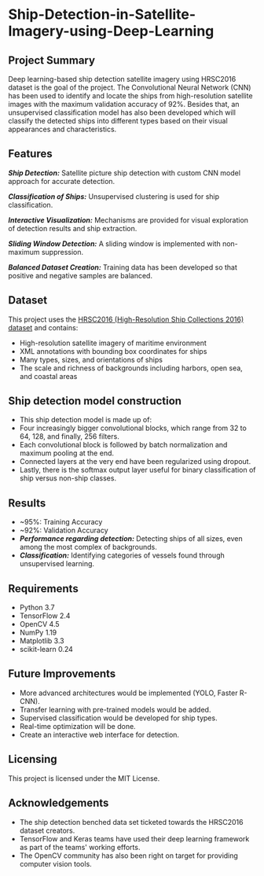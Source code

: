 # Ship-Detection-in-Satellite-Imagery-using-Deep-Learning
## Project Summary

Deep learning-based ship detection satellite imagery using HRSC2016 dataset is the goal of the project. 
The Convolutional Neural Network (CNN) has been used to identify and locate the ships from high-resolution satellite images with the maximum validation accuracy of 92%. 
Besides that, an unsupervised classification model has also been developed which will classify the detected ships into different types based on their visual appearances and characteristics.

## Features
***Ship Detection:*** Satellite picture ship detection with custom CNN model approach for accurate detection.

***Classification of Ships:*** Unsupervised clustering is used for ship classification.

***Interactive Visualization:*** Mechanisms are provided for visual exploration of detection results and ship extraction.

***Sliding Window Detection:*** A sliding window is implemented with non-maximum suppression.

***Balanced Dataset Creation:*** Training data has been developed so that positive and negative samples are balanced.

## Dataset

This project uses the [HRSC2016 (High-Resolution Ship Collections 2016) dataset](https://www.kaggle.com/datasets/guofeng/hrsc2016) and contains:

+ High-resolution satellite imagery of maritime environment
+ XML annotations with bounding box coordinates for ships
+ Many types, sizes, and orientations of ships
+ The scale and richness of backgrounds including harbors, open sea, and coastal areas

## Ship detection model construction
+ This ship detection model is made up of:
+ Four increasingly bigger convolutional blocks, which range from 32 to 64, 128, and finally, 256 filters.
+ Each convolutional block is followed by batch normalization and maximum pooling at the end.
+ Connected layers at the very end have been regularized using dropout. 
+ Lastly, there is the softmax output layer useful for binary classification of ship versus non-ship classes.

## Results

+ ~95%: Training Accuracy
+ ~92%: Validation Accuracy 
+ ***Performance regarding detection:*** Detecting ships of all sizes, even among the most complex of backgrounds.
+ ***Classification:*** Identifying categories of vessels found through unsupervised learning.

## Requirements
+ Python 3.7
+ TensorFlow 2.4
+ OpenCV 4.5
+ NumPy 1.19
+ Matplotlib 3.3
+ scikit-learn 0.24

## Future Improvements
+ More advanced architectures would be implemented (YOLO, Faster R-CNN).
+ Transfer learning with pre-trained models would be added.
+ Supervised classification would be developed for ship types.
+ Real-time optimization will be done.
+ Create an interactive web interface for detection.
  
## Licensing
This project is licensed under the MIT License.

## Acknowledgements
+ The ship detection benched data set ticketed towards the HRSC2016 dataset creators.
+ TensorFlow and Keras teams have used their deep learning framework as part of the teams' working efforts.
+ The OpenCV community has also been right on target for providing computer vision tools.
